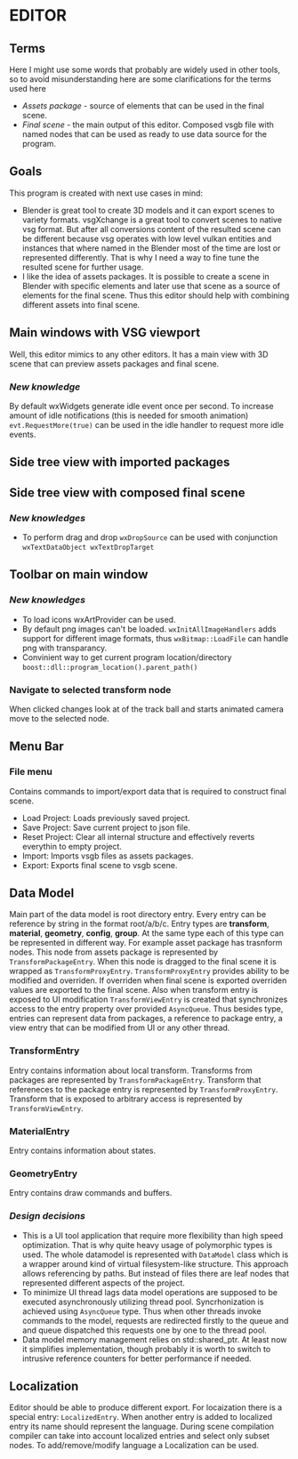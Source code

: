 # __EDITOR__
## Terms
Here I might use some words that probably are widely used in other tools, so to avoid misunderstanding here are some clarifications for the terms used here
- _Assets package_ - source of elements that can be used in the final scene.
- _Final scene_ - the main output of this editor. Composed vsgb file with named nodes that can be used as ready to use data source for the program.
## Goals
This program is created with next use cases in mind:
- Blender is great tool to create 3D models and it can export scenes to variety formats. vsgXchange is a great tool to convert scenes to native vsg format. But after all conversions content of the resulted scene can be different because vsg operates with low level vulkan entities and instances that where named in the Blender most of the time are lost or represented differently. That is why I need a way to fine tune the resulted scene for further usage.
- I like the idea of assets packages. It is possible to create a scene in Blender with specific elements and later use that scene as a source of elements for the final scene. Thus this editor should help with combining different assets into final scene.

## Main windows with VSG viewport
Well, this editor mimics to any other editors. It has a main view with 3D scene that can preview assets packages and final scene. 

### _New knowledge_
By default wxWidgets generate idle event once per second. To increase amount of idle notifications (this is needed for smooth animation) ```evt.RequestMore(true)``` can be used in the idle handler to request more idle events.

## Side tree view with imported packages

## Side tree view with composed final scene
### _New knowledges_
- To perform drag and drop ```wxDropSource``` can be used with conjunction ```wxTextDataObject wxTextDropTarget```

## Toolbar on main window
### _New knowledges_
- To load icons wxArtProvider can be used. 
- By default png images can't be loaded. ```wxInitAllImageHandlers``` adds support for different image formats, thus ```wxBitmap::LoadFile``` can handle png with transparancy.
- Convinient way to get current program location/directory ```boost::dll::program_location().parent_path()```
### Navigate to selected transform node 
When clicked changes look at of the track ball and starts animated camera move to the selected node.

## Menu Bar
### File menu
Contains commands to import/export data that is required to construct final scene. 
- Load Project: Loads previously saved project.
- Save Project: Save current project to json file.
- Reset Project: Clear all internal structure and effectively reverts everythin to empty project.
- Import: Imports vsgb files as assets packages.
- Export: Exports final scene to vsgb scene.

## Data Model
Main part of the data model is root directory entry. Every entry can be reference by string in the format root/a/b/c. Entry types are **transform**, **material**, **geometry**, **config**, **group**. At the same type each of this type can be represented in different way. For example asset package has trasnform nodes. This node from assets package is represented by ```TransformPackageEntry```. When this node is dragged to the final scene it is wrapped as ```TransformProxyEntry```. ```TransformProxyEntry``` provides ability to be modified and overriden. If overriden when final scene is exported overriden values are exported to the final scene. Also when transform entry is exposed to UI modification ```TransformViewEntry``` is created that synchronizes access to the entry property over provided ```AsyncQueue```. Thus besides type, entries can represent data from packages, a reference to package entry, a view entry that can be modified from UI or any other thread.

### TransformEntry
Entry contains information about local transform. Transforms from packages are represented by ```TransformPackageEntry```. Transform that refereneces to the package entry is represented by ```TransformProxyEntry```. Transform that is exposed to arbitrary access is represented by ```TransformViewEntry```.

### MaterialEntry
Entry contains information about states.

### GeometryEntry
Entry contains draw commands and buffers.


### _Design decisions_
- This is a UI tool application that require more flexibility than high speed optimization. That is why quite heavy usage of polymorphic types is used. The whole datamodel is represented with ```DataModel``` class which is a wrapper around kind of virtual filesystem-like structure. This approach allows referencing by paths. But instead of files there are leaf nodes that represented different aspects of the project. 
- To minimize UI thread lags data model operations are supposed to be executed asynchronously utilizing thread pool. Syncrhonization is achieved using ```AsyncQueue``` type. Thus when other threads invoke commands to the model, requests are redirected firstly to the queue and and queue dispatched this requests one by one to the thread pool. 
- Data model memory management relies on std::shared_ptr. At least now it simplifies implementation, though probably it is worth to switch to intrusive reference counters for better performance if needed.

## Localization
Editor should be able to produce different export. For locaization there is a special entry: ```LocalizedEntry```. When another entry is added to localized entry its name should represent the language. During scene compilation compiler can take into account localized entries and select only subset nodes. To add/remove/modify language a Localization can be used.  